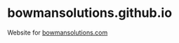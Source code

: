# bowmansolutions.github.io
Website for [bowmansolutions.com](https://www.bowmansolutions.com/ "Bowman Solutions")
